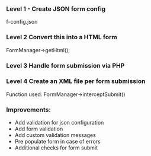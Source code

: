 ### Level 1 - Create JSON form config

f-config.json


### Level 2 Convert this into a HTML form

FormManager->getHtml();

### Level 3 Handle form submission via PHP
### Level 4 Create an XML file per form submission

Function used: FormManager->interceptSubmit()

### Improvements:

* Add validation for json configuration
* Add form validation
* Add custom validation messages
* Pre populate form in case of errors
* Additional checks for form submit
